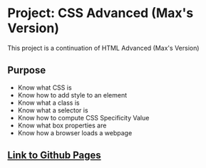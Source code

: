 # Project: CSS Advanced (Max's Version)
This project is a continuation of HTML Advanced (Max's Version)

## Purpose
- Know what CSS is
- Know how to add style to an element
- Know what a class is
- Know what a selector is
- Know how to compute CSS Specificity Value
- Know what box properties are
- Know how a browser loads a webpage

## [Link to Github Pages](https://trippyvaultboy.github.io/)
